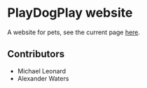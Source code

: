 # PlayDogPlay website

A website for pets,
see the current page [here](https://csi-280.github.io/playdogplay/).

## Contributors
* Michael Leonard
* Alexander Waters
